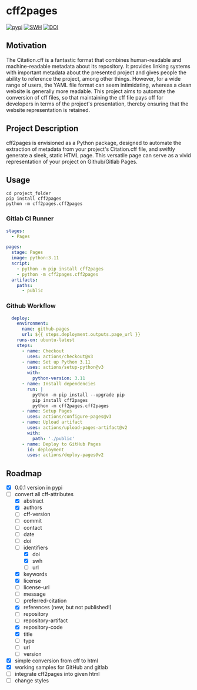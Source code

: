 # cff2pages

[![pypi](https://img.shields.io/pypi/v/cff2pages.svg)](https://pypi.org/project/cff2pages/)
[![SWH](https://archive.softwareheritage.org/badge/origin/https://github.com/University-of-Potsdam-MM/cff2pages/)](https://archive.softwareheritage.org/browse/origin/?origin_url=https://github.com/University-of-Potsdam-MM/cff2pages)
[![DOI](https://zenodo.org/badge/DOI/10.5281/zenodo.8213987.svg)](https://doi.org/10.5281/zenodo.8213986)
## Motivation

The Citation.cff is a fantastic format that combines human-readable and machine-readable metadata
about its repository. It provides linking systems with important metadata about the
presented project and gives people the ability to reference the project, among other things.
However, for a wide range of users, the YAML file format can seem intimidating, whereas a clean
website is generally more readable. This project aims to automate the conversion of cff files,
so that maintaining the cff file pays off for developers in terms of the project's presentation,
thereby ensuring that the website representation is retained.

## Project Description

cff2pages is envisioned as a Python package, designed to automate the extraction of metadata from
your project's Citation.cff file, and swiftly generate a sleek, static HTML page. This versatile
page can serve as a vivid representation of your project on Github/Gitlab Pages.

## Usage

````
cd project_folder
pip install cff2pages
python -m cff2pages.cff2pages
````

### Gitlab CI Runner

````yaml
stages:
  - Pages

pages:
  stage: Pages
  image: python:3.11
  script:
    - python -m pip install cff2pages
    - python -m cff2pages.cff2pages
  artifacts:
    paths:
      - public
````

### Github Workflow

````yaml
  deploy:
    environment:
      name: github-pages
      url: ${{ steps.deployment.outputs.page_url }}
    runs-on: ubuntu-latest
    steps:
      - name: Checkout
        uses: actions/checkout@v3
      - name: Set up Python 3.11
        uses: actions/setup-python@v3
        with:
          python-version: 3.11
      - name: Install dependencies
        run: |
          python -m pip install --upgrade pip
          pip install cff2pages
          python -m cff2pages.cff2pages
      - name: Setup Pages
        uses: actions/configure-pages@v3
      - name: Upload artifact
        uses: actions/upload-pages-artifact@v2
        with:
          path: './public'
      - name: Deploy to GitHub Pages
        id: deployment
        uses: actions/deploy-pages@v2
````

## Roadmap

- [x] 0.0.1 version in pypi
- [ ] convert all cff-attributes
  - [x] abstract
  - [x] authors
  - [ ] cff-version
  - [ ] commit
  - [ ] contact
  - [ ] date
  - [ ] doi
  - [ ] identifiers
    - [x] doi
    - [x] swh
    - [ ] url
  - [x] keywords
  - [x] license
  - [ ] license-url
  - [ ] message
  - [ ] preferred-citation
  - [x] references (new, but not published!)
  - [ ] repository
  - [ ] repository-artifact
  - [x] repository-code
  - [x] title
  - [ ] type
  - [ ] url
  - [ ] version
- [x] simple conversion from cff to html
- [x] working samples for GitHub and gitlab
- [ ] integrate cff2pages into given html
- [ ] change styles